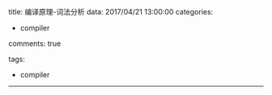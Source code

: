 title: 编译原理-词法分析
data: 2017/04/21 13:00:00
categories:
- compiler

comments: true

tags:
- compiler
---